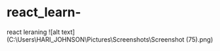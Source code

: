 # react_learn-
react leraning
![alt text](C:\Users\HARI_JOHNSON\Pictures\Screenshots\Screenshot (75).png)